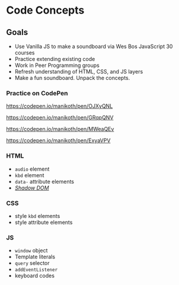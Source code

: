 # Code Concepts

## Goals

* Use Vanilla JS to make a soundboard via Wes Bos JavaScript 30 courses
* Practice extending existing code
* Work in Peer Programming groups
* Refresh understanding of HTML, CSS, and JS layers
* Make a fun soundboard. Unpack the concepts.

### Practice on CodePen

https://codepen.io/manikoth/pen/OJXyQNL

https://codepen.io/manikoth/pen/GRqpQNV

https://codepen.io/manikoth/pen/MWeaQEv

https://codepen.io/manikoth/pen/ExyaVPV

### HTML

* `audio` element
* `kbd` element
* `data-` attribute elements
* [_Shadow DOM_](https://javascript.info/shadow-dom)

### CSS

* style `kbd` elements
* style attribute elements

### JS

* `window` object
* Template literals
* `query` selector
* `addEventListener`
* keyboard codes

